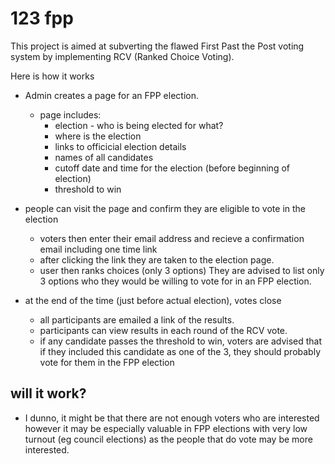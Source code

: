 # 123 fpp

This project is aimed at subverting the flawed First Past the Post voting system by implementing RCV (Ranked Choice Voting).

Here is how it works
- Admin creates a page for an FPP election.
  - page includes:
    - election - who is being elected for what?
    - where is the election
    - links to officicial election details
    - names of all candidates
    - cutoff date and time for the election (before beginning of election)
    - threshold to win
    
- people can visit the page and confirm they are eligible to vote in the election
  - voters then enter their email address and recieve a confirmation email including one time link
  - after clicking the link they are taken to the election page.
  - user then ranks choices (only 3 options) They are advised to list only 3 options who they would be willing to vote for in an FPP election.
  
- at the end of the time (just before actual election), votes close
  - all participants are emailed a link of the results.
  - participants can view results in each round of the RCV vote.
  - if any candidate passes the threshold to win, voters are advised that if they included this candidate as one of the 3, 
  they should probably vote for them in the FPP election

## will it work?
- I dunno, it might be that there are not enough voters who are interested however it may be especially valuable in FPP elections with very low turnout (eg council elections) as the people that do vote may be more interested.
